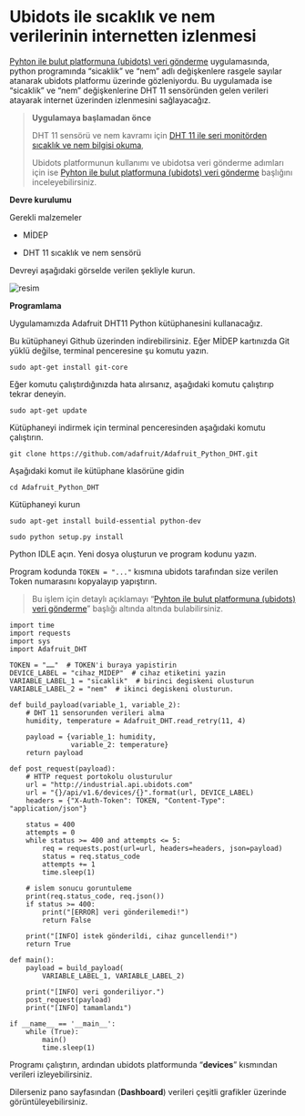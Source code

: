 # Ubidots ile sıcaklık ve nem verilerinin internetten izlenmesi

[Pyhton ile bulut platformuna (ubidots) veri gönderme](http://support.inventron.com.tr/forum/t/nesnelerin-interneti-uygulamalari-2-python-ile-bulut-platformuna-ubidots-veri-gonderme/56?u=murattamer) uygulamasında, python programında “sicaklik” ve “nem” adlı değişkenlere rasgele sayılar atanarak ubidots platformu üzerinde gözleniyordu. Bu uygulamada ise “sicaklik” ve “nem” değişkenlerine DHT 11 sensöründen gelen verileri atayarak internet üzerinden izlenmesini sağlayacağız.

> **Uygulamaya başlamadan önce**
> 
> DHT 11 sensörü ve nem kavramı için [DHT 11 ile seri monitörden sıcaklık ve nem bilgisi okuma](http://support.inventron.com.tr/forum/t/arduino-ile-programlama-6-dht-11-ile-seri-monitorden-sicaklik-ve-nem-bilgisi-okuma/49?u=murattamer),
> 
> Ubidots platformunun kullanımı ve ubidotsa veri gönderme adımları için ise [Pyhton ile bulut platformuna (ubidots) veri gönderme](http://support.inventron.com.tr/forum/t/nesnelerin-interneti-uygulamalari-2-python-ile-bulut-platformuna-ubidots-veri-gonderme/56?u=murattamer) başlığını inceleyebilirsiniz.

**Devre kurulumu**

Gerekli malzemeler

* MİDEP

* DHT 11 sıcaklık ve nem sensörü

Devreyi aşağıdaki görselde verilen şekliyle kurun.

![resim](https://user-images.githubusercontent.com/44734477/183297657-1ec84f8e-05b5-4830-a8e2-2ce133e35f5b.png)


**Programlama**

Uygulamamızda Adafruit DHT11 Python kütüphanesini kullanacağız.

Bu kütüphaneyi Github üzerinden indirebilirsiniz. Eğer MİDEP kartınızda Git yüklü değilse, terminal penceresine şu komutu yazın.

`sudo apt-get install git-core`

Eğer komutu çalıştırdığınızda hata alırsanız, aşağıdaki komutu çalıştırıp tekrar deneyin.

`sudo apt-get update`

Kütüphaneyi indirmek için terminal penceresinden aşağıdaki komutu çalıştırın.

`git clone https://github.com/adafruit/Adafruit_Python_DHT.git`

Aşağıdaki komut ile kütüphane klasörüne gidin

`cd Adafruit_Python_DHT`

Kütüphaneyi kurun


```
sudo apt-get install build-essential python-dev

sudo python setup.py install
```

Python IDLE açın. Yeni dosya oluşturun ve program kodunu yazın.

Program kodunda `TOKEN = "..."` kısmına ubidots tarafından size verilen Token numarasını kopyalayıp yapıştırın.

> Bu işlem için detaylı açıklamayı “[Pyhton ile bulut platformuna (ubidots) veri gönderme](http://support.inventron.com.tr/forum/t/nesnelerin-interneti-uygulamalari-2-python-ile-bulut-platformuna-ubidots-veri-gonderme/56?u=murattamer)” başlığı altında altında bulabilirsiniz.

```
import time
import requests
import sys
import Adafruit_DHT

TOKEN = "……"  # TOKEN'i buraya yapistirin
DEVICE_LABEL = "cihaz_MIDEP"  # cihaz etiketini yazin
VARIABLE_LABEL_1 = "sicaklik"  # birinci degiskeni olusturun
VARIABLE_LABEL_2 = "nem"  # ikinci degiskeni olusturun.

def build_payload(variable_1, variable_2):
    # DHT 11 sensorunden verileri alma
    humidity, temperature = Adafruit_DHT.read_retry(11, 4)

    payload = {variable_1: humidity,
               variable_2: temperature}
    return payload

def post_request(payload):
    # HTTP request portokolu olusturulur
    url = "http://industrial.api.ubidots.com"
    url = "{}/api/v1.6/devices/{}".format(url, DEVICE_LABEL)
    headers = {"X-Auth-Token": TOKEN, "Content-Type": "application/json"}

    status = 400
    attempts = 0
    while status >= 400 and attempts <= 5:
        req = requests.post(url=url, headers=headers, json=payload)
        status = req.status_code
        attempts += 1
        time.sleep(1)

    # islem sonucu goruntuleme
    print(req.status_code, req.json())
    if status >= 400:
        print("[ERROR] veri gönderilemedi!")
        return False

    print("[INFO] istek gönderildi, cihaz guncellendi!")
    return True

def main():
    payload = build_payload(
        VARIABLE_LABEL_1, VARIABLE_LABEL_2)

    print("[INFO] veri gonderiliyor.")
    post_request(payload)
    print("[INFO] tamamlandı")

if __name__ == '__main__':
    while (True):
        main()
        time.sleep(1)

```

Programı çalıştırın, ardından ubidots platformunda “**devices**” kısmından verileri izleyebilirsiniz.

Dilerseniz pano sayfasından (**Dashboard**) verileri çeşitli grafikler üzerinde görüntüleyebilirsiniz.
